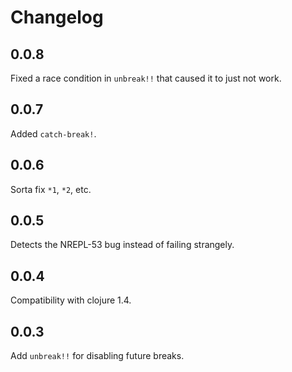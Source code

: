 # Changelog

## 0.0.8

Fixed a race condition in `unbreak!!` that caused it to just not work.

## 0.0.7

Added `catch-break!`.

## 0.0.6

Sorta fix `*1`, `*2`, etc.

## 0.0.5

Detects the NREPL-53 bug instead of failing strangely.

## 0.0.4

Compatibility with clojure 1.4.

## 0.0.3

Add `unbreak!!` for disabling future breaks.
